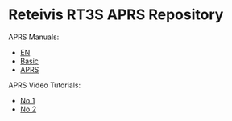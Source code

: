 # Reteivis RT3S APRS Repository

APRS Manuals:
- [EN](https://www.twowayradiocommunity.com/how-to-set-rt3s-aprs/)
- [Basic](https://retevis.com.ua/ru/retevis-rt3s-%D0%BD%D0%B0%D1%81%D1%82%D1%80%D0%BE%D0%B9%D0%BA%D0%B0/)
- [APRS](https://retevis.com.ua/rt3s-aprs/)

APRS Video Tutorials:
- [No 1](https://www.youtube.com/watch?v=5DYcfa24RA8)
- [No 2](https://www.youtube.com/watch?v=2oIMXeEXUVg)
